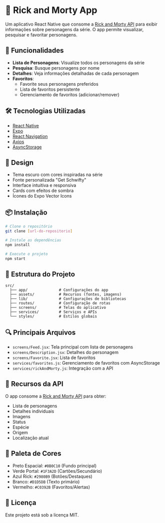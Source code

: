 # 🌌 Rick and Morty App

Um aplicativo React Native que consome a [Rick and Morty API](https://rickandmortyapi.com/) para exibir informações sobre personagens da série. O app permite visualizar, pesquisar e favoritar personagens.

## 📱 Funcionalidades

- **Lista de Personagens**: Visualize todos os personagens da série
- **Pesquisa**: Busque personagens por nome
- **Detalhes**: Veja informações detalhadas de cada personagem
- **Favoritos**:
  - Favorite seus personagens preferidos
  - Lista de favoritos persistente
  - Gerenciamento de favoritos (adicionar/remover)

## 🛠️ Tecnologias Utilizadas

- [React Native](https://reactnative.dev/)
- [Expo](https://expo.dev/)
- [React Navigation](https://reactnavigation.org/)
- [Axios](https://axios-http.com/)
- [AsyncStorage](https://react-native-async-storage.github.io/async-storage/)

## 🎨 Design

- Tema escuro com cores inspiradas na série
- Fonte personalizada "Get Schwifty"
- Interface intuitiva e responsiva
- Cards com efeitos de sombra
- Ícones do Expo Vector Icons

## 📦 Instalação

```bash
# Clone o repositório
git clone [url-do-repositorio]

# Instale as dependências
npm install

# Execute o projeto
npm start
```

## 📱 Estrutura do Projeto

```
src/
  ├── app/              # Configurações do app
  ├── assets/           # Recursos (fontes, imagens)
  ├── lib/              # Configurações de bibliotecas
  ├── routes/           # Configuração de rotas
  ├── screens/          # Telas do aplicativo
  ├── services/         # Serviços e APIs
  └── styles/           # Estilos globais
```

## 🔍 Principais Arquivos

- `screens/Feed.jsx`: Tela principal com lista de personagens
- `screens/Description.jsx`: Detalhes do personagem
- `screens/Favorite.jsx`: Lista de favoritos
- `services/favorites.js`: Gerenciamento de favoritos com AsyncStorage
- `services/rickAndMorty.js`: Integração com a API

## 🎯 Recursos da API

O app consome a [Rick and Morty API](https://rickandmortyapi.com/) para obter:

- Lista de personagens
- Detalhes individuais
- Imagens
- Status
- Espécie
- Origem
- Localização atual

## 🎨 Paleta de Cores

- Preto Espacial: `#0B0C10` (Fundo principal)
- Verde Portal: `#1F3A2D` (Cartões/Secundário)
- Azul Rick: `#2980B9` (Botões/Destaques)
- Branco: `#D1D5DB` (Texto primário)
- Vermelho: `#C0392B` (Favoritos/Alertas)

## 📝 Licença

Este projeto está sob a licença MIT.
